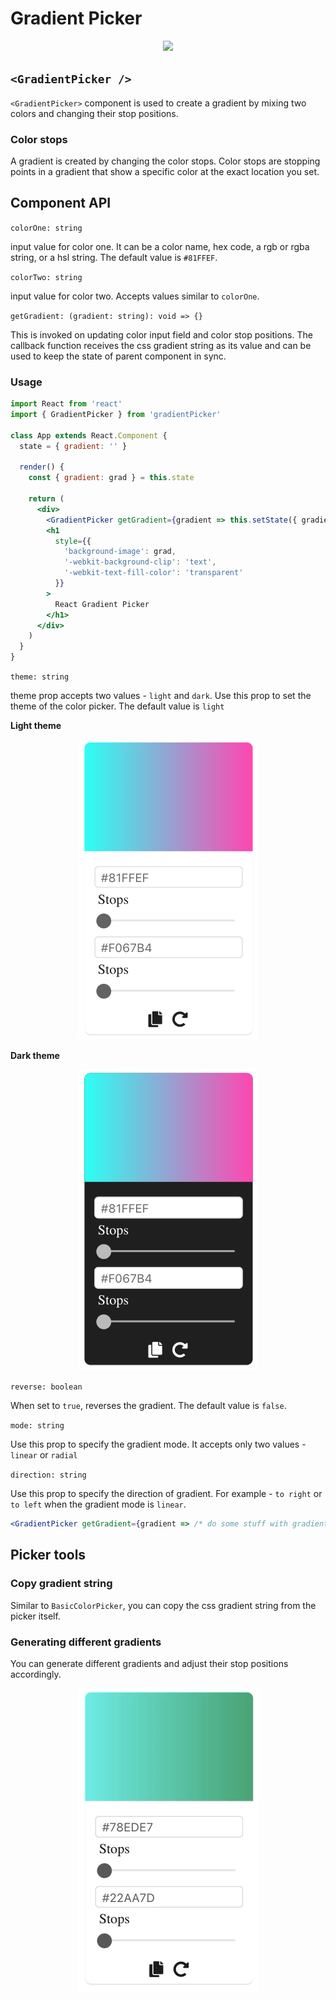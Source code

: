 # Gradient Picker

<p align="center">
    <img src="../media/demo.gif" />
</p>

## `<GradientPicker />`

`<GradientPicker>` component is used to create a gradient by mixing two colors and changing their stop positions.

### Color stops

A gradient is created by changing the color stops. Color stops are stopping points in a gradient that show a specific color at the exact location you set.

## Component API

`colorOne: string`

input value for color one. It can be a color name, hex code, a rgb or rgba string, or a hsl string. The default value is `#81FFEF`.

`colorTwo: string`

input value for color two. Accepts values similar to `colorOne`.

`getGradient: (gradient: string): void => {}`

This is invoked on updating color input field and color stop positions. The callback function receives the css gradient string as its value and can be used to keep the state of parent component in sync.

### Usage

```jsx
import React from 'react'
import { GradientPicker } from 'gradientPicker'

class App extends React.Component {
  state = { gradient: '' }

  render() {
    const { gradient: grad } = this.state

    return (
      <div>
        <GradientPicker getGradient={gradient => this.setState({ gradient })} />
        <h1
          style={{
            'background-image': grad,
            '-webkit-background-clip': 'text',
            '-webkit-text-fill-color': 'transparent'
          }}
        >
          React Gradient Picker
        </h1>
      </div>
    )
  }
}
```

`theme: string`

theme prop accepts two values - `light` and `dark`. Use this prop to set the theme of the color picker. The default value is `light`

**Light theme**

<p align="center">
    <img src="../media/gradient-light.png" />
</p>

**Dark theme**

<p align="center">
    <img src="../media/gradient-dark.png" />
</p>

`reverse: boolean`

When set to `true`, reverses the gradient. The default value is `false`.

`mode: string`

Use this prop to specify the gradient mode. It accepts only two values - `linear` or `radial`

`direction: string`

Use this prop to specify the direction of gradient. For example - `to right` or `to left` when the gradient mode is `linear`.

```jsx
<GradientPicker getGradient={gradient => /* do some stuff with gradient */} mode='linear' direction='to left' />
```

## Picker tools

### Copy gradient string

Similar to `BasicColorPicker`, you can copy the css gradient string from the picker itself.

### Generating different gradients

You can generate different gradients and adjust their stop positions accordingly.

<p align="center">
    <img src="../media/gradient-generator.gif" />
</p>
